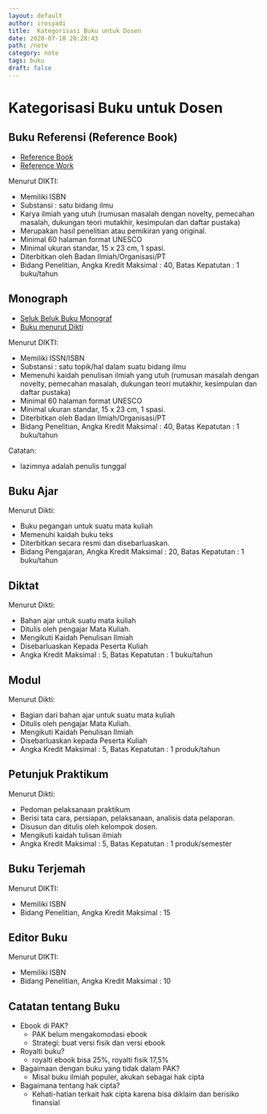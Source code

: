 ```yaml
---
layout: default
author: irosyadi
title:  Kategorisasi Buku untuk Dosen
date: 2020-07-10 20:28:43
path: /note
category: note
tags: buku
draft: false
---
```


# Kategorisasi Buku untuk Dosen

## Buku Referensi (Reference Book)
- [Reference Book](http://www.lisbdnet.com/reference-book-its-characteristics-and/)
- [Reference Work](https://www.wikiwand.com/en/Reference_work)

Menurut DIKTI:  
- Memiliki ISBN  
- Substansi : satu bidang ilmu  
- Karya ilmiah yang utuh (rumusan masalah dengan novelty, pemecahan masalah, dukungan teori mutakhir, kesimpulan dan daftar pustaka)  
- Merupakan hasil penelitian atau pemikiran yang original.  
- Minimal 60 halaman format UNESCO  
- Minimal ukuran standar, 15 x 23 cm, 1 spasi.  
- Diterbitkan oleh Badan Ilmiah/Organisasi/PT  
- Bidang Penelitian, Angka Kredit Maksimal : 40, Batas Kepatutan : 1 buku/tahun  

## Monograph
- [Seluk Beluk Buku Monograf](https://www.kompasiana.com/bambangtrim/5eaa554c097f36150669d492/antibingung-soal-buku-dan-angka-kredit-dosen?page=all)
- [Buku menurut Dikti](https://civitas.uns.ac.id/masruralatas/2017/12/05/hyperlink-penulis-pemula/)

Menurut DIKTI:  
- Memiliki ISSN/ISBN  
- Substansi : satu topik/hal dalam suatu bidang ilmu  
- Memenuhi kaidah penulisan ilmiah yang utuh (rumusan masalah dengan novelty, pemecahan masalah, dukungan teori mutakhir, kesimpulan dan daftar pustaka)  
- Minimal 60 halaman format UNESCO
- Minimal ukuran standar, 15 x 23 cm, 1 spasi.
- Diterbitkan oleh Badan Ilmiah/Organisasi/PT  
- Bidang Penelitian, Angka Kredit Maksimal : 40, Batas Kepatutan : 1 buku/tahun  

Catatan:
- lazimnya adalah penulis tunggal  

## Buku Ajar

Menurut Dikti:  
- Buku pegangan untuk suatu mata kuliah  
- Memenuhi kaidah buku teks  
- Diterbitkan secara resmi dan disebarluaskan.  
- Bidang Pengajaran, Angka Kredit Maksimal : 20, Batas Kepatutan : 1 buku/tahun  

## Diktat

Menurut Dikti:  
- Bahan ajar untuk suatu mata kuliah  
- Ditulis oleh pengajar Mata Kuliah.  
- Mengikuti Kaidah Penulisan Ilmiah  
- Disebarluaskan Kepada Peserta Kuliah  
- Angka Kredit Maksimal : 5, Batas Kepatutan : 1 buku/tahun 

## Modul

Menurut Dikti:  
- Bagian dari bahan ajar untuk suatu mata kuliah  
- Ditulis oleh pengajar Mata Kuliah.  
- Mengikuti Kaidah Penulisan Ilmiah  
- Disebarluaskan kepada Peserta Kuliah  
- Angka Kredit Maksimal : 5, Batas Kepatutan : 1 produk/tahun  

## Petunjuk Praktikum

Menurut Dikti:  
- Pedoman pelaksanaan praktikum  
- Berisi tata cara, persiapan, pelaksanaan, analisis data pelaporan.  
- Disusun dan ditulis oleh kelompok dosen.  
- Mengikuti kaidah tulisan ilmiah  
- Angka Kredit Maksimal : 5, Batas Kepatutan : 1 produk/semester  

## Buku Terjemah

Menurut DIKTI:  
- Memiliki ISBN  
- Bidang Penelitian, Angka Kredit Maksimal : 15  

## Editor Buku

Menurut DIKTI:  
- Memiliki ISBN  
- Bidang Penelitian, Angka Kredit Maksimal : 10  

## Catatan tentang Buku
- Ebook di PAK?  
    - PAK belum mengakomodasi ebook  
    - Strategi: buat versi fisik dan versi ebook  
- Royalti buku?  
    - royalti ebook bisa 25%, royalti fisik 17,5%  
- Bagaimaan dengan buku yang tidak dalam PAK?  
    - Misal buku ilmiah populer, akukan sebagai hak cipta  
- Bagaimana tentang hak cipta?  
    - Kehati-hatian terkait hak cipta karena bisa diklaim dan berisiko finansial  
